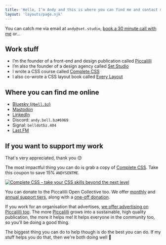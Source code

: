 ```yaml
---
title: 'Hello, I’m Andy and this is where you can find me and contact me'
layout: 'layouts/page.njk'
---
```


You can catch me via email at `andy@set.studio`, [book a 30 minute call with me](https://calendar.notion.so/meet/andybell/4t1is4lfn) or…

## Work stuff

- I’m the founder of a front-end and design publication called [Piccalilli](https://piccalil.li/)
- I’m also the founder of a design agency called [Set Studio](https://set.studio)
- I wrote a CSS course called [Complete CSS](https://piccalilli.link/personal-site-links-page)
- I also co-wrote a CSS layout book called [Every Layout](https://every-layout.dev/)

## Where you can find me online

- [Bluesky (`@bell.bz`)](https://bsky.app/profile/bell.bz)
- [Mastodon](https://mastodon.social/@belldotbz)
- [LinkedIn](https://www.linkedin.com/in/andy-bell-347971255/)
- Discord: `andy.bell.bz#6969`
- Signal: `belldotbz.404`
- [Last.FM](https://www.last.fm/user/belldotbz)

## If you want to support my work 

That's very appreciated, thank you 😊

The most impactful thing you can do is grab a copy of [Complete CSS](https://piccalilli.link/personal-site-links-page). Take this coupon to save 15% `ANDYSENTME`. 

[![Complete CSS - take your CSS skills beyond the next level](https://piccalil.li/images/complete-css-social-share.png)](https://piccalilli.link/personal-site-links-page)

You can donate to the Piccalilli Open Collective too. We offer [monthly](https://opencollective.com/piccalilli/contribute/backers-87461/checkout?interval=month) and [annual support tiers](https://opencollective.com/piccalilli/contribute/supporter-yearly-89413/checkout?interval=year), along with a [one-off donation](https://opencollective.com/piccalilli/donate?interval=oneTime). 

If you work for an organisation that advertises, [we offer advertising on Piccalilli too](https://piccalil.li/advertise/). The more [Piccalilli](https://piccalil.li/) grows into a sustainable, high quality publication, the more it helps me! It helps everyone in the community too, so you'll be doing a good thing. 

The biggest thing you can do to help though is do the best *you* can do. If my stuff helps you do that, then we're both doing well 💛
